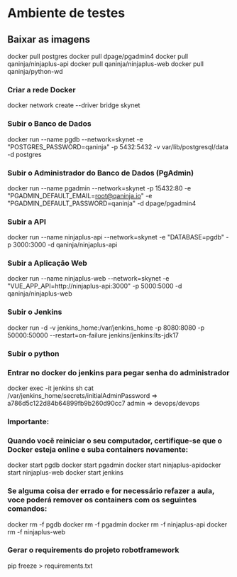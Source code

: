 # Ambiente de testes

## Baixar as imagens

docker pull postgres
docker pull dpage/pgadmin4
docker pull qaninja/ninjaplus-api
docker pull qaninja/ninjaplus-web
docker pull qaninja/python-wd

### Criar a rede  Docker

docker network create --driver bridge skynet

### Subir o Banco de Dados

docker run --name pgdb --network=skynet -e "POSTGRES_PASSWORD=qaninja" -p 5432:5432 -v var/lib/postgresql/data -d postgres

### Subir o Administrador do Banco de Dados (PgAdmin)

docker run --name pgadmin --network=skynet -p 15432:80 -e "PGADMIN_DEFAULT_EMAIL=root@qaninja.io" -e "PGADMIN_DEFAULT_PASSWORD=qaninja" -d dpage/pgadmin4

### Subir a API 

docker run --name ninjaplus-api --network=skynet -e "DATABASE=pgdb" -p 3000:3000 -d qaninja/ninjaplus-api

### Subir a Aplicação Web

docker run --name ninjaplus-web --network=skynet -e "VUE_APP_API=http://ninjaplus-api:3000" -p 5000:5000 -d qaninja/ninjaplus-web

### Subir o Jenkins
docker run -d -v jenkins_home:/var/jenkins_home -p 8080:8080 -p 50000:50000 --restart=on-failure jenkins/jenkins:lts-jdk17

### Subir o python

### Entrar no docker do jenkins para pegar senha do administrador
docker exec -it jenkins sh
cat /var/jenkins_home/secrets/initialAdminPassword => a786d5c122d84b64899fb9b260d90cc7
admin => devops/devops

### Importante:​
### Quando você reiniciar o seu computador, certifique-se que o Docker esteja online e suba containers​ novamente:

docker start pgdb
docker start pgadmin
​docker start ninjaplus-api
​docker start ninjaplus-web
docker start jenkins

### Se alguma coisa der errado e for necessário refazer a aula, voce poderá remover os containers com os seguintes comandos:

docker rm -f ​pgdb
docker rm -f ​pgadmin
docker rm -f ​ninjaplus-api
docker rm -f ​ninjaplus-web

### Gerar o requirements do projeto robotframework
pip freeze > requirements.txt